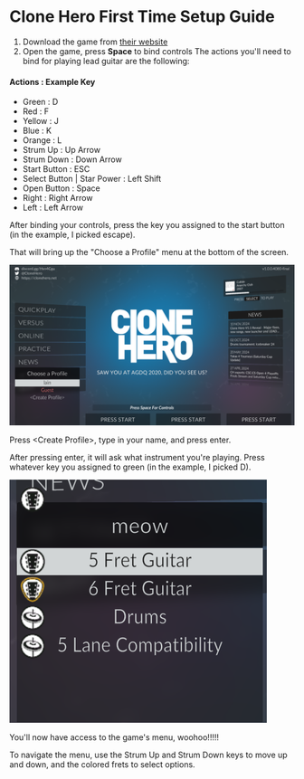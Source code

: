 # Clone Hero First Time Setup Guide
1. Download the game from [their website](https://clonehero.net/)
2. Open the game, press **Space** to bind controls
  The actions you'll need to bind for playing lead guitar are the following:
#### Actions : Example Key
- Green : D
- Red : F
- Yellow : J
- Blue : K
- Orange : L
- Strum Up : Up Arrow
- Strum Down : Down Arrow
- Start Button : ESC
- Select Button | Star Power : Left Shift
- Open Button : Space
- Right : Right Arrow
- Left : Left Arrow

After binding your controls, press the key you assigned to the start button (in the example, I picked escape). 

That will bring up the "Choose a Profile" menu at the bottom of the screen.

![Choose a Profile](https://github.com/dipskii/clone-hero-setup-guide/blob/master/1.png "Choose a Profile")

Press \<Create Profile\>, type in your name, and press enter.

After pressing enter, it will ask what instrument you're playing. Press whatever key you assigned to green (in the example, I picked D).

![Create Profile](https://github.com/dipskii/clone-hero-setup-guide/blob/master/2.png "Create Profile")

You'll now have access to the game's menu, woohoo!!!!!

To navigate the menu, use the Strum Up and Strum Down keys to move up and down, and the colored frets to select options.
